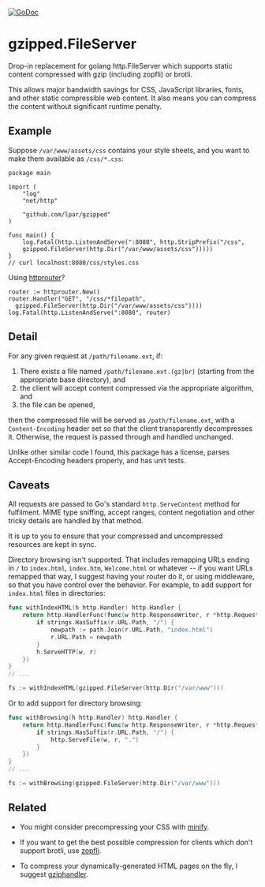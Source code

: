 [![GoDoc](https://godoc.org/github.com/lpar/gzipped?status.svg)](https://godoc.org/github.com/lpar/gzipped)

# gzipped.FileServer

Drop-in replacement for golang http.FileServer which supports static content
compressed with gzip (including zopfli) or brotli.

This allows major bandwidth savings for CSS, JavaScript libraries, fonts, and
other static compressible web content. It also means you can compress the
content without significant runtime penalty.

## Example

Suppose `/var/www/assets/css` contains your style sheets, and you want to make them available as `/css/*.css`:

    package main
    
    import (
    	"log"
    	"net/http"
    
    	"github.com/lpar/gzipped"
    )
    
    func main() {
    	log.Fatal(http.ListenAndServe(":8080", http.StripPrefix("/css",
        gzipped.FileServer(http.Dir("/var/www/assets/css")))))
    }
    // curl localhost:8080/css/styles.css


Using [httprouter](https://github.com/julienschmidt/httprouter)?

    router := httprouter.New()
    router.Handler("GET", "/css/*filepath", 
      gzipped.FileServer(http.Dir("/var/www/assets/css"))))
    log.Fatal(http.ListenAndServe(":8080", router)

## Detail

For any given request at `/path/filename.ext`, if:

  1. There exists a file named `/path/filename.ext.(gz|br)` (starting from the 
     appropriate base directory), and
  2. the client will accept content compressed via the appropriate algorithm, and
  3. the file can be opened,

then the compressed file will be served as `/path/filename.ext`, with a
`Content-Encoding` header set so that the client transparently decompresses it.
Otherwise, the request is passed through and handled unchanged.

Unlike other similar code I found, this package has a license, parses 
Accept-Encoding headers properly, and has unit tests.

## Caveats

All requests are passed to Go's standard `http.ServeContent` method for
fulfilment. MIME type sniffing, accept ranges, content negotiation and other
tricky details are handled by that method.

It is up to you to ensure that your compressed and uncompressed resources are
kept in sync.

Directory browsing isn't supported. That includes remapping URLs ending in `/` to `index.html`, 
`index.htm`, `Welcome.html` or whatever -- if you want URLs remapped that way,
I suggest having your router do it, or using middleware, so that you have control
over the behavior. For example, to add support for `index.html` files in directories:

```go
func withIndexHTML(h http.Handler) http.Handler {
	return http.HandlerFunc(func(w http.ResponseWriter, r *http.Request) {
		if strings.HasSuffix(r.URL.Path, "/") {
			newpath := path.Join(r.URL.Path, "index.html")
			r.URL.Path = newpath
		}
		h.ServeHTTP(w, r)
	})
}
// ...

fs := withIndexHTML(gzipped.FileServer(http.Dir("/var/www")))
```

Or to add support for directory browsing:

```go
func withBrowsing(h http.Handler) http.Handler {
	return http.HandlerFunc(func(w http.ResponseWriter, r *http.Request) {
		if strings.HasSuffix(r.URL.Path, "/") {
			http.ServeFile(w, r, ".")
		}
	})
}
// ...

fs := withBrowsing(gzipped.FileServer(http.Dir("/var/www")))
```

## Related

 * You might consider precompressing your CSS with [minify](https://github.com/tdewolff/minify). 

 * If you want to get the best possible compression for clients which don't support brotli, use [zopfli](https://github.com/google/zopfli).

 * To compress your dynamically-generated HTML pages on the fly, I suggest [gziphandler](https://github.com/NYTimes/gziphandler).

